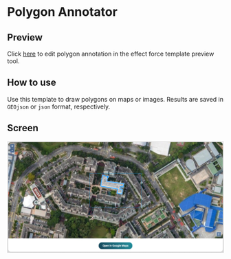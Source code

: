 # Polygon Annotator

## Preview

Click 
[here](https://api.beta.effect.ai/template/preview?templateUrl=https://gist.githubusercontent.com/laurensV/5016683a9882e7ccf17d5dd7a6dbff26/raw/7915f1e2f38fc37152fe4eb0a65fb9b92cf2754c/gistfile1.txt&placeholders[cords]=%7B%22lat%22%3A%2520%2252%2C405760%22%2C%2520%22lon%22%3A%2520%224%2C892250%22%7D)
to edit polygon annotation in the effect force template preview tool.

## How to use
Use this template to draw polygons on maps or images. Results are saved in `GEOjson` or `json` format, respectively.

## Screen
![Map Polygon Annotation Screenshot](screen.png)
